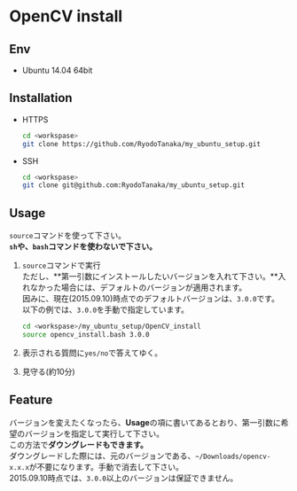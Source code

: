 # OpenCV install

## Env
- Ubuntu 14.04 64bit  

## Installation
- HTTPS
  ```bash
  cd <workspase>
  git clone https://github.com/RyodoTanaka/my_ubuntu_setup.git
  ```

- SSH
  ```bash
  cd <workspase>
  git clone git@github.com:RyodoTanaka/my_ubuntu_setup.git
  ```

## Usage
`source`コマンドを使って下さい。  
**`sh`や、`bash`コマンドを使わないで下さい。**

1. `source`コマンドで実行  
   ただし、**第一引数にインストールしたいバージョンを入れて下さい。**入れなかった場合には、デフォルトのバージョンが適用されます。  
   因みに、現在(2015.09.10)時点でのデフォルトバージョンは、`3.0.0`です。  
   以下の例では、`3.0.0`を手動で指定しています。
   ```bash
   cd <workspase>/my_ubuntu_setup/OpenCV_install
   source opencv_install.bash 3.0.0
   ```

2. 表示される質問に`yes/no`で答えてゆく。

3. 見守る(約10分)

## Feature
バージョンを変えたくなったら、**Usage**の項に書いてあるとおり、第一引数に希望のバージョンを指定して実行して下さい。  
この方法で**ダウングレードもできます。**  
ダウングレードした際には、元のバージョンである、`~/Downloads/opencv-x.x.x`が不要になります。手動で消去して下さい。  
2015.09.10時点では、`3.0.0`以上のバージョンは保証できません。
